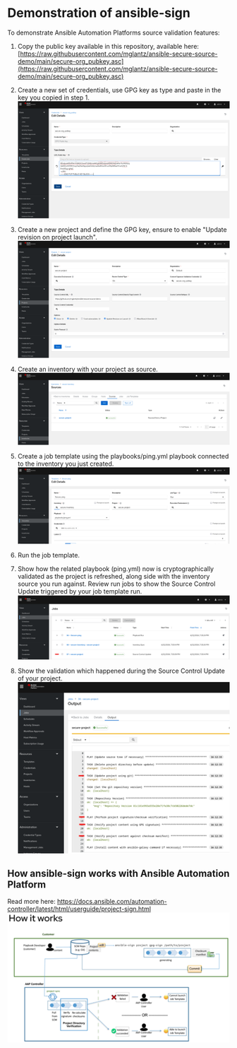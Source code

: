 # Demonstration of ansible-sign
To demonstrate Ansible Automation Platforms source validation features:

1. Copy the public key available in this repository, available here: [https://raw.githubusercontent.com/mglantz/ansible-secure-source-demo/main/secure-org_pubkey.asc](https://raw.githubusercontent.com/mglantz/ansible-secure-source-demo/main/secure-org_pubkey.asc)

2. Create a new set of credentials, use GPG key as type and paste in the key you copied in step 1.
![Creating a new set of credentials](images/1_pubkey.png)

3. Create a new project and define the GPG key, ensure to enable "Update revision on project launch".
![Create a new project](images/2_project.png)

4. Create an inventory with your project as source.
![Create an inventory](images/3_inventory.png)

5. Create a job template using the playbooks/ping.yml playbook connected to the inventory you just created.
![Create a job template](images/4_jobtemplate.png)

6. Run the job template.

7. Show how the related playbook (ping.yml) now is cryptographically validated as the project is refreshed, along side with the inventory source you run against. Review run jobs to show the Source Control Update triggered by your job template run.
![Review jobs](images/5_jobs.png)

8. Show the validation which happened during the Source Control Update of your project.
![Review logs](images/6_validation.png)


## How ansible-sign works with Ansible Automation Platform
Read more here: https://docs.ansible.com/automation-controller/latest/html/userguide/project-sign.html 
![How ansible-sign works](ansible-sign.png)

